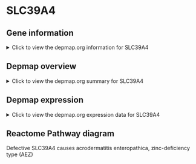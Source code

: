 <h1>SLC39A4</h1>

<h2>Gene information</h2>
<details>
  <summary>Click to view the depmap.org information for SLC39A4</summary>
  <iframe src="https://depmap.org/portal/gene/SLC39A4?tab=about" style="border:none;width:100%;height:800px"></iframe>
</details>

<h2>Depmap overview</h2>
<details>
  <summary>Click to view the depmap.org summary for SLC39A4</summary>
  <iframe src="https://depmap.org/portal/gene/SLC39A4?tab=overview" style="border:none;width:100%;height:800px"></iframe>
</details>

<h2>Depmap expression</h2>
<details>
  <summary>Click to view the depmap.org expression data for SLC39A4</summary>
  <iframe src="https://depmap.org/portal/gene/SLC39A4?tab=characterization" style="border:none;width:100%;height:800px"></iframe>
</details>



<h2>Reactome Pathway diagram</h2>
Defective SLC39A4 causes acrodermatitis enteropathica, zinc-deficiency type (AEZ)
<div id="diagramHolder"></div>

<script>
    //Creating the Reactome Diagram widget
    //Take into account a proxy needs to be set up in your server side pointing to www.reactome.org
    function onReactomeDiagramReady(){  //This function is automatically called when the widget code is ready to be used
        var diagram = Reactome.Diagram.create({
            "placeHolder" : "diagramHolder",
            "width" : 900,
            "height" : 500
        });

        //Initialising it to the "Hemostasis" pathway
        diagram.loadDiagram("R-HSA-5619088");

        //Adding different listeners

        diagram.onDiagramLoaded(function (loaded) {
            console.info("Loaded ", loaded);
            diagram.flagItems("BAD");
	    diagram.flagItems("Q92934");
            if (loaded == "R-HSA-5619088") diagram.selectItem("R-HSA-5619088");
        });

     }
</script>



